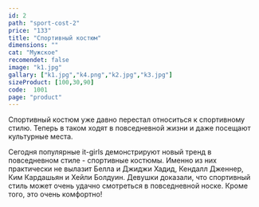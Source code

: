 ```yaml
---
id: 2
path: "sport-cost-2"
price: "133"
title: "Спортивный костюм"
dimensions: ""
cat: "Мужское"
recomendet: false
image: "k1.jpg"
gallary: ["k1.jpg","k4.png","k2.jpg","k3.jpg"]
sizeProduct: [100,30,90]
code:  1001
page: "product"
---
```


Спортивный костюм уже давно перестал относиться к спортивному стилю. Теперь в таком ходят в повседневной жизни и даже посещают культурные места.

Сегодня популярные it-girls демонстрируют новый тренд в повседневном стиле - спортивные костюмы. Именно из них практически не вылазит Белла и Джиджи Хадид, Кендалл Дженнер, Ким Кардашьян и Хейли Болдуин. Девушки доказали, что спортивный стиль может очень удачно смотреться в повседневной носке. Кроме того, это очень комфортно!